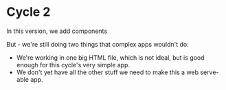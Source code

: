 Cycle 2
=======
In this version, we add components

But - we're still doing two things that complex apps wouldn't do:
- We're working in one big HTML file, which is not ideal, but is good enough for this cycle's very simple app.
- We don't yet have all the other stuff we need to make this a web serve-able app.
